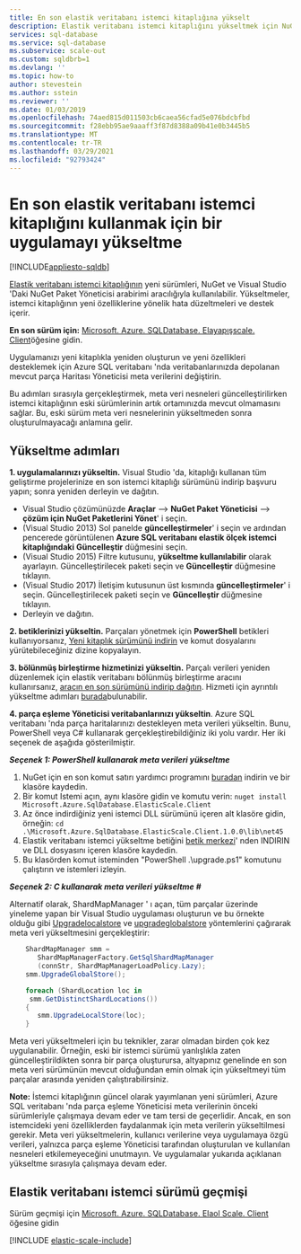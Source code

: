 ```yaml
---
title: En son elastik veritabanı istemci kitaplığına yükselt
description: Elastik veritabanı istemci kitaplığını yükseltmek için NuGet kullanın.
services: sql-database
ms.service: sql-database
ms.subservice: scale-out
ms.custom: sqldbrb=1
ms.devlang: ''
ms.topic: how-to
author: stevestein
ms.author: sstein
ms.reviewer: ''
ms.date: 01/03/2019
ms.openlocfilehash: 74aed815d011503cb6caea56cfad5e076bdcbfbd
ms.sourcegitcommit: f28ebb95ae9aaaff3f87d8388a09b41e0b3445b5
ms.translationtype: MT
ms.contentlocale: tr-TR
ms.lasthandoff: 03/29/2021
ms.locfileid: "92793424"
---
```

# <a name="upgrade-an-app-to-use-the-latest-elastic-database-client-library"></a>En son elastik veritabanı istemci kitaplığını kullanmak için bir uygulamayı yükseltme
[!INCLUDE[appliesto-sqldb](../includes/appliesto-sqldb.md)]

[Elastik veritabanı istemci kitaplığının](elastic-database-client-library.md) yeni sürümleri, NuGet ve Visual Studio 'Daki NuGet Paket Yöneticisi arabirimi aracılığıyla kullanılabilir. Yükseltmeler, istemci kitaplığının yeni özelliklerine yönelik hata düzeltmeleri ve destek içerir.

**En son sürüm için:** [Microsoft. Azure. SQLDatabase. Elayapışscale. Client](https://www.nuget.org/packages/Microsoft.Azure.SqlDatabase.ElasticScale.Client/)öğesine gidin.

Uygulamanızı yeni kitaplıkla yeniden oluşturun ve yeni özellikleri desteklemek için Azure SQL veritabanı 'nda veritabanlarınızda depolanan mevcut parça Haritası Yöneticisi meta verilerini değiştirin.

Bu adımları sırasıyla gerçekleştirmek, meta veri nesneleri güncelleştirilirken istemci kitaplığının eski sürümlerinin artık ortamınızda mevcut olmamasını sağlar. Bu, eski sürüm meta veri nesnelerinin yükseltmeden sonra oluşturulmayacağı anlamına gelir.

## <a name="upgrade-steps"></a>Yükseltme adımları

**1. uygulamalarınızı yükseltin.** Visual Studio 'da, kitaplığı kullanan tüm geliştirme projelerinize en son istemci kitaplığı sürümünü indirip başvuru yapın; sonra yeniden derleyin ve dağıtın.

* Visual Studio çözümünüzde **Araçlar**  -->  **NuGet Paket Yöneticisi**  -->   **çözüm için NuGet Paketlerini Yönet**' i seçin.
* (Visual Studio 2013) Sol panelde **güncelleştirmeler**' i seçin ve ardından pencerede görüntülenen **Azure SQL veritabanı elastik ölçek istemci kitaplığındaki** **Güncelleştir** düğmesini seçin.
* (Visual Studio 2015) Filtre kutusunu, **yükseltme kullanılabilir** olarak ayarlayın. Güncelleştirilecek paketi seçin ve **Güncelleştir** düğmesine tıklayın.
* (Visual Studio 2017) İletişim kutusunun üst kısmında **güncelleştirmeler**' i seçin. Güncelleştirilecek paketi seçin ve **Güncelleştir** düğmesine tıklayın.
* Derleyin ve dağıtın.

**2. betiklerinizi yükseltin.** Parçaları yönetmek için **PowerShell** betikleri kullanıyorsanız, [Yeni kitaplık sürümünü indirin](https://www.nuget.org/packages/Microsoft.Azure.SqlDatabase.ElasticScale.Client/) ve komut dosyalarını yürütebileceğiniz dizine kopyalayın.

**3. bölünmüş birleştirme hizmetinizi yükseltin.** Parçalı verileri yeniden düzenlemek için elastik veritabanı bölünmüş birleştirme aracını kullanırsanız, [aracın en son sürümünü indirip dağıtın](https://www.nuget.org/packages/Microsoft.Azure.SqlDatabase.ElasticScale.Service.SplitMerge/). Hizmeti için ayrıntılı yükseltme adımları [burada](elastic-scale-overview-split-and-merge.md)bulunabilir.

**4. parça eşleme Yöneticisi veritabanlarınızı yükseltin**. Azure SQL veritabanı 'nda parça haritalarınızı destekleyen meta verileri yükseltin.  Bunu, PowerShell veya C# kullanarak gerçekleştirebildiğiniz iki yolu vardır. Her iki seçenek de aşağıda gösterilmiştir.

***Seçenek 1: PowerShell kullanarak meta verileri yükseltme***

1. NuGet için en son komut satırı yardımcı programını [buradan](https://nuget.org/nuget.exe) indirin ve bir klasöre kaydedin.
2. Bir komut Istemi açın, aynı klasöre gidin ve komutu verin: `nuget install Microsoft.Azure.SqlDatabase.ElasticScale.Client`
3. Az önce indirdiğiniz yeni istemci DLL sürümünü içeren alt klasöre gidin, örneğin: `cd .\Microsoft.Azure.SqlDatabase.ElasticScale.Client.1.0.0\lib\net45`
4. Elastik veritabanı istemci yükseltme betiğini [betik merkezi](https://gallery.technet.microsoft.com/scriptcenter/Azure-SQL-Database-Elastic-6442e6a9)' nden INDIRIN ve DLL dosyasını içeren klasöre kaydedin.
5. Bu klasörden komut isteminden "PowerShell .\upgrade.ps1" komutunu çalıştırın ve istemleri izleyin.

***Seçenek 2: C kullanarak meta verileri yükseltme #***

Alternatif olarak, ShardMapManager ' ı açan, tüm parçalar üzerinde yineleme yapan bir Visual Studio uygulaması oluşturun ve bu örnekte olduğu gibi [Upgradelocalstore](/dotnet/api/microsoft.azure.sqldatabase.elasticscale.shardmanagement.shardmapmanager.upgradelocalstore) ve [upgradeglobalstore](/dotnet/api/microsoft.azure.sqldatabase.elasticscale.shardmanagement.shardmapmanager.upgradeglobalstore) yöntemlerini çağırarak meta veri yükseltmesini gerçekleştirir:

```csharp
    ShardMapManager smm =
       ShardMapManagerFactory.GetSqlShardMapManager
       (connStr, ShardMapManagerLoadPolicy.Lazy);
    smm.UpgradeGlobalStore();

    foreach (ShardLocation loc in
     smm.GetDistinctShardLocations())
    {
       smm.UpgradeLocalStore(loc);
    }
```

Meta veri yükseltmeleri için bu teknikler, zarar olmadan birden çok kez uygulanabilir. Örneğin, eski bir istemci sürümü yanlışlıkla zaten güncelleştirildikten sonra bir parça oluşturursa, altyapınız genelinde en son meta veri sürümünün mevcut olduğundan emin olmak için yükseltmeyi tüm parçalar arasında yeniden çalıştırabilirsiniz.

**Note:**  İstemci kitaplığının güncel olarak yayımlanan yeni sürümleri, Azure SQL veritabanı 'nda parça eşleme Yöneticisi meta verilerinin önceki sürümleriyle çalışmaya devam eder ve tam tersi de geçerlidir.   Ancak, en son istemcideki yeni özelliklerden faydalanmak için meta verilerin yükseltilmesi gerekir.   Meta veri yükseltmelerin, kullanıcı verilerine veya uygulamaya özgü verileri, yalnızca parça eşleme Yöneticisi tarafından oluşturulan ve kullanılan nesneleri etkilemeyeceğini unutmayın.  Ve uygulamalar yukarıda açıklanan yükseltme sırasıyla çalışmaya devam eder.

## <a name="elastic-database-client-version-history"></a>Elastik veritabanı istemci sürümü geçmişi

Sürüm geçmişi için [Microsoft. Azure. SQLDatabase. Elaol Scale. Client](https://www.nuget.org/packages/Microsoft.Azure.SqlDatabase.ElasticScale.Client/) öğesine gidin

[!INCLUDE [elastic-scale-include](../../../includes/elastic-scale-include.md)]

<!--Image references-->
[1]:./media/sql-database-elastic-scale-upgrade-client-library/nuget-upgrade.png